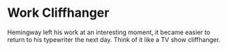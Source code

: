 # Work Cliffhanger

Hemingway left his work at an interesting moment, it became easier to return to his typewriter the next day. Think of it like a TV show cliffhanger.
